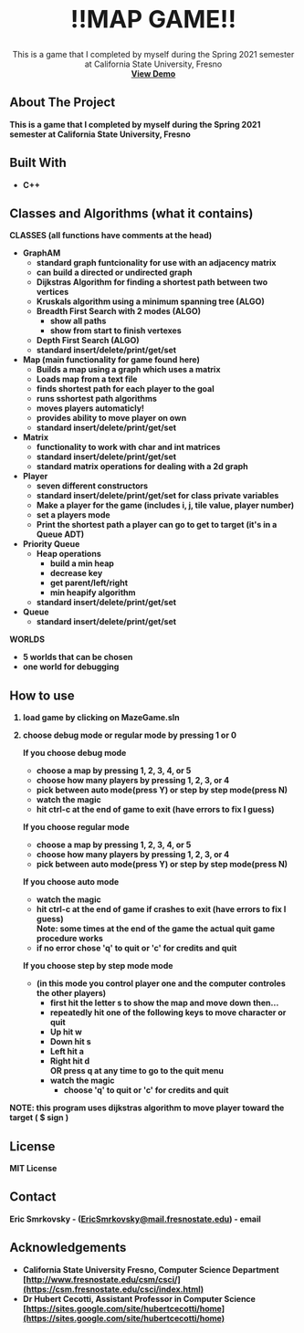 <!-- PROJECT LOGO -->
<br />
<p align="center">
 
  </a>

  <h1 style="font-size:300%;" align="center" >!!MAP GAME!!</h1>

  <p align="center">
     This is a game that I completed by myself during the Spring 2021 semester 
     at California State University, Fresno
    <br />
    <a href="https://youtu.be/Q8T7BwmamM8"><strong>View Demo</a>
  </p>
</p>

<!-- ABOUT THE PROJECT -->
## About The Project
This is a game that I completed by myself during the Spring 2021 semester at California State University, Fresno

## Built With

* C++

<!-- Classes and Algorithms -->
## Classes and Algorithms (what it contains)

CLASSES (all functions have comments at the head)
  - GraphAM 
    * standard graph funtcionality for use with an adjacency matrix
    * can build a directed or undirected graph
    * Dijkstras Algorithm for finding a shortest path between two vertices
    * Kruskals algorithm using a minimum spanning tree (ALGO)
    * Breadth First Search with 2 modes (ALGO)
      - show all paths 
      - show from start to finish vertexes 
    * Depth First Search (ALGO)
    * standard insert/delete/print/get/set
  - Map (main functionality for game found here)
    * Builds a map using a graph which uses a matrix
    * Loads map from a text file
    * finds shortest path for each player to the goal
    * runs sshortest path algorithms
    * moves players automaticly!
    * provides ability to move player on own
    * standard insert/delete/print/get/set
  - Matrix
    * functionality to work with char and int matrices
    * standard insert/delete/print/get/set
    * standard matrix operations for dealing with a 2d graph
  - Player
    * seven different constructors
    * standard insert/delete/print/get/set for class private variables
    * Make a player for the game (includes i, j, tile value, player number)
    * set a players mode
    * Print the shortest path a player can go to get to target (it's in a Queue ADT)
  - Priority Queue
    * Heap operations
      - build a min heap
      - decrease key
      - get parent/left/right
      - min heapify algorithm
    * standard insert/delete/print/get/set
  - Queue
    * standard insert/delete/print/get/set

WORLDS
  - 5 worlds that can be chosen
  - one world for debugging

<!-- HOW TO USE MAP GAME -->
## How to use
1. load game by clicking on MazeGame.sln
2. choose debug mode or regular mode by pressing 1 or 0

	If you choose debug mode  
	- choose a map by pressing 1, 2, 3, 4, or 5  
	- choose how many players by pressing 1, 2, 3, or 4  
	- pick between auto mode(press Y) or step by step mode(press N)  
	- watch the magic  
	- hit ctrl-c at the end of game to exit (have errors to fix I guess)  
	
	If you choose regular mode  
	- choose a map by pressing 1, 2, 3, 4, or 5  
	- choose how many players by pressing 1, 2, 3, or 4  
	- pick between auto mode(press Y) or step by step mode(press N)  
	
	If you choose auto mode  
	- watch the magic  
	- hit ctrl-c at the end of game if crashes to exit (have errors to fix I guess)  
	Note: some times at the end of the game the actual quit game procedure works  
	- if no error chose 'q' to quit or 'c' for credits and quit  
	
	
	If you choose step by step mode mode  
	- (in this mode you control player one and the computer controles the other players)  
		- first hit the letter s to show the map and move down then...  
		- repeatedly hit one of the following keys to move character or quit  
		- Up hit w  
		- Down hit s  
		- Left hit a  
		- Right hit d   
		OR press q at any time to go to the quit menu  
		- watch the magic  
			- choose 'q' to quit or 'c' for credits and quit  


NOTE: this program uses dijkstras algorithm to move player toward the target ( $ sign )  

<!-- LICENSE -->
## License
MIT License

<!-- CONTACT -->
## Contact

Eric Smrkovsky - (EricSmrkovsky@mail.fresnostate.edu) - email
<!-- ACKNOWLEDGEMENTS -->
## Acknowledgements

* California State University Fresno, Computer Science Department [http://www.fresnostate.edu/csm/csci/](https://csm.fresnostate.edu/csci/index.html)
* Dr Hubert Cecotti, Assistant Professor in Computer Science [https://sites.google.com/site/hubertcecotti/home](https://sites.google.com/site/hubertcecotti/home)
<!-- * []() -->

<!-- MARKDOWN LINKS & IMAGES -->
<!-- https://www.markdownguide.org/basic-syntax/#reference-style-links -->
[contributors-shield]: https://img.shields.io/github/contributors/EricSmrk/repo.svg?style=for-the-badge
[contributors-url]: https://github.com/NavSanya/AsthmaTravels/graphs/contributors
[forks-shield]: https://img.shields.io/github/forks/github_username/repo.svg?style=for-the-badge
[forks-url]: https://github.com/github_username/repo/network/members
[stars-shield]: https://img.shields.io/github/stars/github_username/repo.svg?style=for-the-badge
[stars-url]: https://github.com/github_username/repo/stargazers
[issues-shield]: https://img.shields.io/github/issues/github_username/repo.svg?style=for-the-badge
[issues-url]: https://github.com/github_username/repo/issues
[license-shield]: https://img.shields.io/github/license/github_username/repo.svg?style=for-the-badge
[license-url]: https://github.com/github_username/repo/blob/master/LICENSE.txt
[linkedin-shield]: https://img.shields.io/badge/-LinkedIn-black.svg?style=for-the-badge&logo=linkedin&colorB=555
[linkedin-url]: https://linkedin.com/in/github_username
